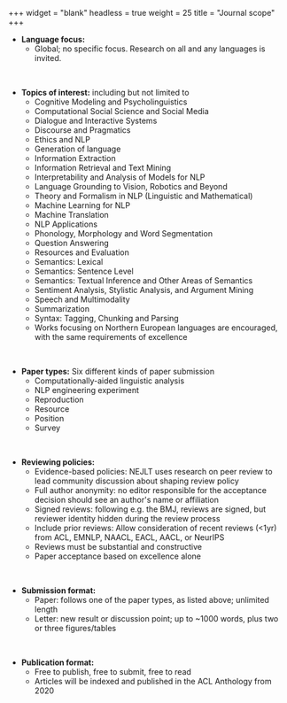 +++
widget = "blank"
headless = true
weight = 25
title = "Journal scope"
+++

* __Language focus:__
  * Global; no specific focus. Research on all and any languages is invited.

$~$


* __Topics of interest:__ including but not limited to
  * Cognitive Modeling and Psycholinguistics
  * Computational Social Science and Social Media
  * Dialogue and Interactive Systems
  * Discourse and Pragmatics
  * Ethics and NLP
  * Generation of language
  * Information Extraction
  * Information Retrieval and Text Mining
  * Interpretability and Analysis of Models for NLP
  * Language Grounding to Vision, Robotics and Beyond
  * Theory and Formalism in NLP (Linguistic and Mathematical)
  * Machine Learning for NLP
  * Machine Translation
  * NLP Applications
  * Phonology, Morphology and Word Segmentation
  * Question Answering
  * Resources and Evaluation
  * Semantics: Lexical
  * Semantics: Sentence Level
  * Semantics: Textual Inference and Other Areas of Semantics
  * Sentiment Analysis, Stylistic Analysis, and Argument Mining
  * Speech and Multimodality
  * Summarization
  * Syntax: Tagging, Chunking and Parsing
  * Works focusing on Northern European languages are encouraged, with the same requirements of excellence

$~$


* __Paper types:__ Six different kinds of paper submission
  * Computationally-aided linguistic analysis
  * NLP engineering experiment
  * Reproduction
  * Resource
  * Position
  * Survey

$~$


* __Reviewing policies:__
  * Evidence-based policies: NEJLT uses research on peer review to lead community discussion about shaping review policy
  * Full author anonymity: no editor responsible for the acceptance decision should see an author's name or affiliation
  * Signed reviews: following e.g. the BMJ, reviews are signed, but reviewer identity hidden during the review process
  * Include prior reviews: Allow consideration of recent reviews (<1yr) from ACL, EMNLP, NAACL, EACL, AACL, or NeurIPS
  * Reviews must be substantial and constructive
  * Paper acceptance based on excellence alone

$~$

* __Submission format:__
  * Paper: follows one of the paper types, as listed above; unlimited length
  * Letter: new result or discussion point; up to ~1000 words, plus two or three figures/tables

$~$

* __Publication format:__
  * Free to publish, free to submit, free to read
  * Articles will be indexed and published in the ACL Anthology from 2020
